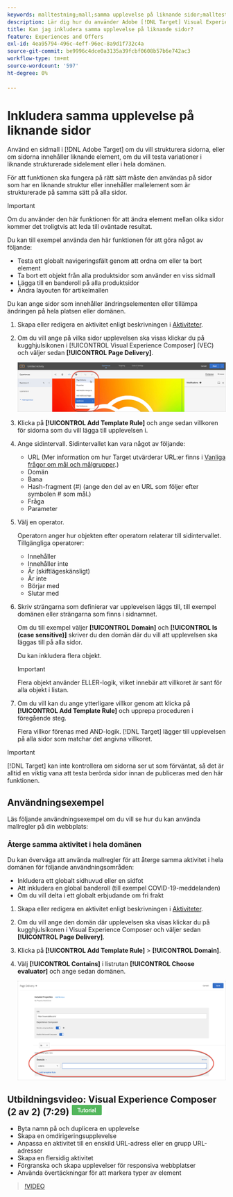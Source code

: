 ```yaml
---
keywords: malltestning;mall;samma upplevelse på liknande sidor;malltest
description: Lär dig hur du använder Adobe [!DNL Target] Visual Experience Composer (VEC) för att inkludera samma upplevelse på flera sidor som är strukturerade på liknande sätt eller innehåller samma mallelement.
title: Kan jag inkludera samma upplevelse på liknande sidor?
feature: Experiences and Offers
exl-id: 4ea95794-496c-4eff-96ec-8a9d1f732c4a
source-git-commit: be9996c4dce0a3135a39fcbf0608b57b6e742ac3
workflow-type: tm+mt
source-wordcount: '597'
ht-degree: 0%

---
```


# Inkludera samma upplevelse på liknande sidor

Använd en sidmall i [!DNL Adobe Target] om du vill strukturera sidorna, eller om sidorna innehåller liknande element, om du vill testa variationer i liknande strukturerade sidelement eller i hela domänen.

För att funktionen ska fungera på rätt sätt måste den användas på sidor som har en liknande struktur eller innehåller mallelement som är strukturerade på samma sätt på alla sidor.

>[!IMPORTANT]
>
>Om du använder den här funktionen för att ändra element mellan olika sidor kommer det troligtvis att leda till oväntade resultat.

Du kan till exempel använda den här funktionen för att göra något av följande:

* Testa ett globalt navigeringsfält genom att ordna om eller ta bort element
* Ta bort ett objekt från alla produktsidor som använder en viss sidmall
* Lägga till en banderoll på alla produktsidor
* Ändra layouten för artikelmallen

Du kan ange sidor som innehåller ändringselementen eller tillämpa ändringen på hela platsen eller domänen.

1. Skapa eller redigera en aktivitet enligt beskrivningen i [Aktiviteter](/help/main/c-activities/activities.md#concept_D317A95A1AB54674BA7AB65C7985BA03).

1. Om du vill ange på vilka sidor upplevelsen ska visas klickar du på kugghjulsikonen i [!UICONTROL Visual Experience Composer] (VEC) och väljer sedan **[!UICONTROL Page Delivery]**.

   ![Kugghjulsikon > Sidleverans](/help/main/c-experiences/c-visual-experience-composer/assets/icon-gear.png)

1. Klicka på **[!UICONTROL Add Template Rule]** och ange sedan villkoren för sidorna som du vill lägga till upplevelsen i.

1. Ange sidintervall. Sidintervallet kan vara något av följande:

   * URL (Mer information om hur Target utvärderar URL:er finns i [Vanliga frågor om mål och målgrupper](/help/main/c-target/c-troubleshooting-targets-and-audiences/troubleshooting-targets-and-audiences.md).)
   * Domän
   * Bana
   * Hash-fragment (#) (ange den del av en URL som följer efter symbolen # som mål.)
   * Fråga
   * Parameter

1. Välj en operator.

   Operatorn anger hur objekten efter operatorn relaterar till sidintervallet. Tillgängliga operatorer:

   * Innehåller
   * Innehåller inte
   * Är (skiftlägeskänsligt)
   * Är inte
   * Börjar med
   * Slutar med

1. Skriv strängarna som definierar var upplevelsen läggs till, till exempel domänen eller strängarna som finns i sidnamnet.

   Om du till exempel väljer **[!UICONTROL Domain]** och **[!UICONTROL Is (case sensitive)]** skriver du den domän där du vill att upplevelsen ska läggas till på alla sidor.

   Du kan inkludera flera objekt.

   >[!IMPORTANT]
   >
   >Flera objekt använder ELLER-logik, vilket innebär att villkoret är sant för alla objekt i listan.

1. Om du vill kan du ange ytterligare villkor genom att klicka på **[!UICONTROL Add Template Rule]** och upprepa proceduren i föregående steg.

   Flera villkor förenas med AND-logik. [!DNL Target] lägger till upplevelsen på alla sidor som matchar det angivna villkoret.

>[!IMPORTANT]
>
> [!DNL Target] kan inte kontrollera om sidorna ser ut som förväntat, så det är alltid en viktig vana att testa berörda sidor innan de publiceras med den här funktionen.

## Användningsexempel

Läs följande användningsexempel om du vill se hur du kan använda mallregler på din webbplats:

### Återge samma aktivitet i hela domänen

Du kan överväga att använda mallregler för att återge samma aktivitet i hela domänen för följande användningsområden:

* Inkludera ett globalt sidhuvud eller en sidfot
* Att inkludera en global banderoll (till exempel COVID-19-meddelanden)
* Om du vill delta i ett globalt erbjudande om fri frakt

1. Skapa eller redigera en aktivitet enligt beskrivningen i [Aktiviteter](/help/main/c-activities/activities.md#concept_D317A95A1AB54674BA7AB65C7985BA03).

1. Om du vill ange den domän där upplevelsen ska visas klickar du på kugghjulsikonen i Visual Experience Composer och väljer sedan **[!UICONTROL Page Delivery]**.

1. Klicka på **[!UICONTROL Add Template Rule]** > **[!UICONTROL Domain]**.

1. Välj **[!UICONTROL Contains]** i listrutan **[!UICONTROL Choose evaluator]** och ange sedan domänen.

   ![Domänen innehåller](/help/main/c-experiences/c-visual-experience-composer/assets/domain-template-rule.png)

## Utbildningsvideo: Visual Experience Composer (2 av 2) (7:29) ![Tutorial badge](/help/main/assets/tutorial.png)

* Byta namn på och duplicera en upplevelse
* Skapa en omdirigeringsupplevelse
* Anpassa en aktivitet till en enskild URL-adress eller en grupp URL-adresser
* Skapa en flersidig aktivitet
* Förgranska och skapa upplevelser för responsiva webbplatser
* Använda övertäckningar för att markera typer av element

>[!VIDEO](https://video.tv.adobe.com/v/17401)
